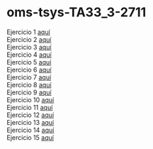 # oms-tsys-TA33_3-2711

Ejercicio 1 [aquí](oriolmelo.github.io/oms-tsys-TA33_3-2711/Ejercicio%201/)  
Ejercicio 2 [aquí](oriolmelo.github.io/oms-tsys-TA33_3-2711/Ejercicio%202/)  
Ejercicio 3 [aquí](oriolmelo.github.io/oms-tsys-TA33_3-2711/Ejercicio%203/)  
Ejercicio 4 [aquí](oriolmelo.github.io/oms-tsys-TA33_3-2711/Ejercicio%204/)  
Ejercicio 5 [aquí](oriolmelo.github.io/oms-tsys-TA33_3-2711/Ejercicio%205/)  
Ejercicio 6 [aquí](oriolmelo.github.io/oms-tsys-TA33_3-2711/Ejercicio%206/)  
Ejercicio 7 [aquí](oriolmelo.github.io/oms-tsys-TA33_3-2711/Ejercicio%207/)  
Ejercicio 8 [aquí](oriolmelo.github.io/oms-tsys-TA33_3-2711/Ejercicio%208/)  
Ejercicio 9 [aquí](oriolmelo.github.io/oms-tsys-TA33_3-2711/Ejercicio%209/)  
Ejercicio 10 [aquí](oriolmelo.github.io/oms-tsys-TA33_3-2711/Ejercicio%2010/)  
Ejercicio 11 [aquí](oriolmelo.github.io/oms-tsys-TA33_3-2711/Ejercicio%2011/)  
Ejercicio 12 [aquí](oriolmelo.github.io/oms-tsys-TA33_3-2711/Ejercicio%2012/)  
Ejercicio 13 [aquí](oriolmelo.github.io/oms-tsys-TA33_3-2711/Ejercicio%2013/)  
Ejercicio 14 [aquí](oriolmelo.github.io/oms-tsys-TA33_3-2711/Ejercicio%2014/)  
Ejercicio 15 [aquí](oriolmelo.github.io/oms-tsys-TA33_3-2711/Ejercicio%2015/)  
